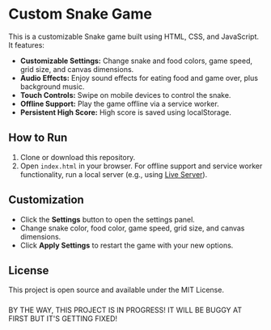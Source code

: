 # Custom Snake Game

This is a customizable Snake game built using HTML, CSS, and JavaScript. It features:

- **Customizable Settings:** Change snake and food colors, game speed, grid size, and canvas dimensions.
- **Audio Effects:** Enjoy sound effects for eating food and game over, plus background music.
- **Touch Controls:** Swipe on mobile devices to control the snake.
- **Offline Support:** Play the game offline via a service worker.
- **Persistent High Score:** High score is saved using localStorage.


## How to Run

1. Clone or download this repository.
2. Open `index.html` in your browser. For offline support and service worker functionality, run a local server (e.g., using [Live Server](https://marketplace.visualstudio.com/items?itemName=ritwickdey.LiveServer)).

## Customization

- Click the **Settings** button to open the settings panel.
- Change snake color, food color, game speed, grid size, and canvas dimensions.
- Click **Apply Settings** to restart the game with your new options.

## License

This project is open source and available under the MIT License.


###
BY THE WAY, THIS PROJECT IS IN PROGRESS! IT WILL BE BUGGY AT FIRST BUT IT'S GETTING FIXED!
